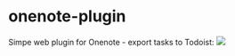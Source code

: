 # onenote-plugin
Simpe web plugin for Onenote - export tasks to Todoist:
<img src="https://mariuskaz.github.io/images/onenote_plugin.png" />